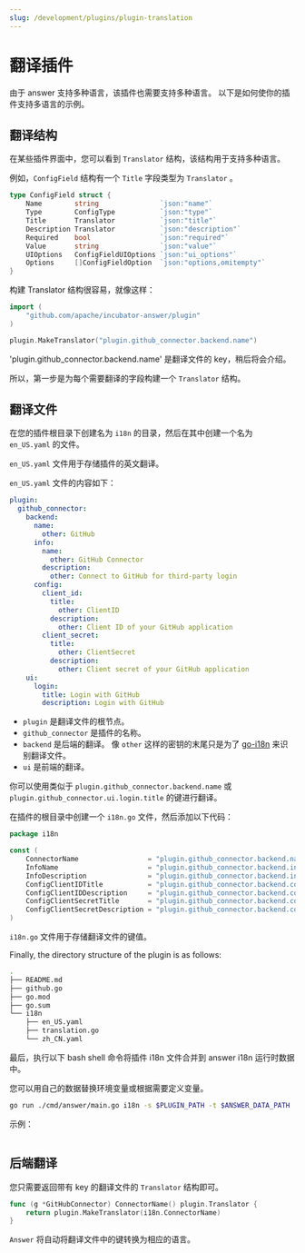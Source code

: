 ```yaml
---
slug: /development/plugins/plugin-translation
---
```


# 翻译插件

由于 answer 支持多种语言，该插件也需要支持多种语言。
以下是如何使你的插件支持多语言的示例。

## 翻译结构

在某些插件界面中，您可以看到 `Translator` 结构，该结构用于支持多种语言。

例如，`ConfigField` 结构有一个 `Title` 字段类型为 `Translator` 。

```go
type ConfigField struct {
    Name        string               `json:"name"`
    Type        ConfigType           `json:"type"`
    Title       Translator           `json:"title"`
    Description Translator           `json:"description"`
    Required    bool                 `json:"required"`
    Value       string               `json:"value"`
    UIOptions   ConfigFieldUIOptions `json:"ui_options"`
    Options     []ConfigFieldOption  `json:"options,omitempty"`
}
```

构建 Translator 结构很容易，就像这样：

```go
import (
    "github.com/apache/incubator-answer/plugin"
)

plugin.MakeTranslator("plugin.github_connector.backend.name")
```

'plugin.github_connector.backend.name'  是翻译文件的 key，稍后将会介绍。

所以，第一步是为每个需要翻译的字段构建一个 `Translator` 结构。

## 翻译文件

在您的插件根目录下创建名为 `i18n` 的目录，然后在其中创建一个名为 `en_US.yaml` 的文件。

`en_US.yaml` 文件用于存储插件的英文翻译。

`en_US.yaml` 文件的内容如下：

```yaml
plugin:
  github_connector:
    backend:
      name:
        other: GitHub
      info:
        name:
          other: GitHub Connector
        description:
          other: Connect to GitHub for third-party login
      config:
        client_id:
          title:
            other: ClientID
          description:
            other: Client ID of your GitHub application
        client_secret:
          title:
            other: ClientSecret
          description:
            other: Client secret of your GitHub application
    ui:
      login:
        title: Login with GitHub
        description: Login with GitHub
```

- `plugin` 是翻译文件的根节点。
- `github_connector` 是插件的名称。
- `backend` 是后端的翻译。 像 `other` 这样的密钥的末尾只是为了 [go-i18n](https://github.com/nicksnyder/go-i18n) 来识别翻译文件。
- `ui` 是前端的翻译。

你可以使用类似于 `plugin.github_connector.backend.name` 或 `plugin.github_connector.ui.login.title` 的键进行翻译。

在插件的根目录中创建一个 `i18n.go` 文件，然后添加以下代码：

```go
package i18n

const (
    ConnectorName                 = "plugin.github_connector.backend.name"
    InfoName                      = "plugin.github_connector.backend.info.name"
    InfoDescription               = "plugin.github_connector.backend.info.description"
    ConfigClientIDTitle           = "plugin.github_connector.backend.config.client_id.title"
    ConfigClientIDDescription     = "plugin.github_connector.backend.config.client_id.description"
    ConfigClientSecretTitle       = "plugin.github_connector.backend.config.client_secret.title"
    ConfigClientSecretDescription = "plugin.github_connector.backend.config.client_secret.description"
)
```

`i18n.go` 文件用于存储翻译文件的键值。

Finally, the directory structure of the plugin is as follows:

```bash
.
├── README.md
├── github.go
├── go.mod
├── go.sum
└── i18n
    ├── en_US.yaml
    ├── translation.go
    └── zh_CN.yaml
```

最后，执行以下 bash shell 命令将插件 i18n 文件合并到 answer i18n 运行时数据中。

您可以用自己的数据替换环境变量或根据需要定义变量。

```bash
go run ./cmd/answer/main.go i18n -s $PLUGIN_PATH -t $ANSWER_DATA_PATH
```

示例：

```bash
```

## 后端翻译

您只需要返回带有 key 的翻译文件的 `Translator` 结构即可。

```go
func (g *GitHubConnector) ConnectorName() plugin.Translator {
    return plugin.MakeTranslator(i18n.ConnectorName)
}
```

`Answer` 将自动将翻译文件中的键转换为相应的语言。

